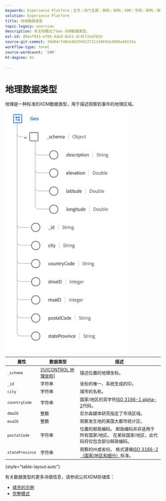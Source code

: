 ```yaml
---
keywords: Experience Platform；主页；热门主题；架构；架构；XDM；字段；架构；架构；地理；数据类型；数据类型；
solution: Experience Platform
title: 地域数据类型
topic-legacy: overview
description: 本文档概述了Geo XDM数据类型。
exl-id: d0eef943-ef86-4abd-8a51-dc45f2ed782d
source-git-commit: 39d04cf482e862569277211d465bb2060a49224a
workflow-type: tm+mt
source-wordcount: '200'
ht-degree: 6%

---
```


#  地理数据类型

 地理是一种标准的XDM数据类型，用于描述观察到事件的地理区域。

<img src="../images/data-types/geo.png" width="400" /><br />

| 属性 | 数据类型 | 描述 |
| --- | --- | --- |
| `_schema` | [[!UICONTROL 地理坐标]](./geo-coordinates.md) | 描述位置的地理坐标。 |
| `_id` | 字符串 | 坐标的唯一、系统生成的ID。 |
| `city` | 字符串 | 城市的名称。 |
| `countryCode` | 字符串 | 国家/地区的双字符<a href="https://datahub.io/core/country-list">ISO 3166-1 alpha-2</a>代码。 |
| `dmaID` | 整数 | 尼尔森媒体研究指定了市场区域。 |
| `msaID` | 整数 | 观察发生地的美国大都市统计区。 |
| `postalCode` | 字符串 | 位置的邮政编码。 邮政编码并非适用于所有国家/地区。 在某些国家/地区，此代码将仅包含部分邮政编码。 |
| `stateProvince` | 字符串 | 观察的州或省份。 格式遵循[ISO 3166-2（国家/地区和细分）](http://www.unece.org/cefact/locode/subdivisions.html)标准。 |

{style=&quot;table-layout:auto&quot;}

有关数据类型的更多详细信息，请参阅公共XDM存储库：

* [填充的示例](https://github.com/adobe/xdm/blob/master/components/datatypes/geo.example.1.json)
* [完整模式](https://github.com/adobe/xdm/blob/master/components/datatypes/geo.schema.json)
